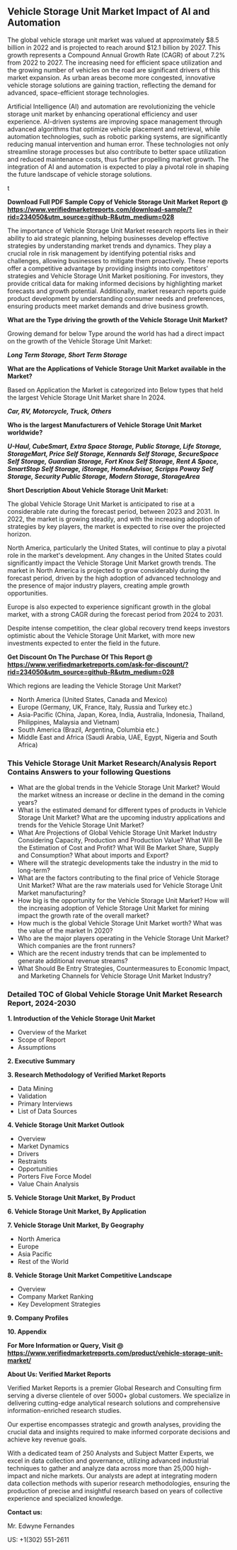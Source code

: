 <h2>Vehicle Storage Unit Market Impact of AI and Automation</h2><p>The global vehicle storage unit market was valued at approximately $8.5 billion in 2022 and is projected to reach around $12.1 billion by 2027. This growth represents a Compound Annual Growth Rate (CAGR) of about 7.2% from 2022 to 2027. The increasing need for efficient space utilization and the growing number of vehicles on the road are significant drivers of this market expansion. As urban areas become more congested, innovative vehicle storage solutions are gaining traction, reflecting the demand for advanced, space-efficient storage technologies.</p><p>Artificial Intelligence (AI) and automation are revolutionizing the vehicle storage unit market by enhancing operational efficiency and user experience. AI-driven systems are improving space management through advanced algorithms that optimize vehicle placement and retrieval, while automation technologies, such as robotic parking systems, are significantly reducing manual intervention and human error. These technologies not only streamline storage processes but also contribute to better space utilization and reduced maintenance costs, thus further propelling market growth. The integration of AI and automation is expected to play a pivotal role in shaping the future landscape of vehicle storage solutions.</p>t</p><p id="" class=""><strong>Download Full PDF Sample Copy of Vehicle Storage Unit Market Report @ <a href="https://www.verifiedmarketreports.com/download-sample/?rid=234050&utm_source=github-R&utm_medium=028" target="_blank">https://www.verifiedmarketreports.com/download-sample/?rid=234050&utm_source=github-R&utm_medium=028</a></strong></p><p>The importance of&nbsp;Vehicle Storage Unit Market research reports lies in their ability to aid strategic planning, helping businesses develop effective strategies by understanding market trends and dynamics. They play a crucial role in risk management by identifying potential risks and challenges, allowing businesses to mitigate them proactively. These reports offer a competitive advantage by providing insights into competitors' strategies and Vehicle Storage Unit Market positioning. For investors, they provide critical data for making informed decisions by highlighting market forecasts and growth potential. Additionally, market research reports guide product development by understanding consumer needs and preferences, ensuring products meet market demands and drive business growth.</p><p><strong>What are the&nbsp;Type driving the growth of the Vehicle Storage Unit Market?</strong></p><p id="" class="">Growing demand for below Type around the world has had a direct impact on the growth of the Vehicle Storage Unit Market:</p><em><strong>Long Term Storage, Short Term Storage</strong></em></p><strong>What are the&nbsp;Applications&nbsp;of Vehicle Storage Unit Market available in the Market?</strong></p><p id="" class="">Based on Application the Market is categorized into Below types that held the largest Vehicle Storage Unit Market share In 2024.</p><em><strong>Car, RV, Motorcycle, Truck, Others</strong></em></p><strong>Who is the largest Manufacturers of Vehicle Storage Unit Market worldwide?</strong></p><p><em><strong>U-Haul, CubeSmart, Extra Space Storage, Public Storage, Life Storage, StorageMart, Price Self Storage, Kennards Self Storage, SecureSpace Self Storage, Guardian Storage, Fort Knox Self Storage, Rent A Space, SmartStop Self Storage, iStorage, HomeAdvisor, Scripps Poway Self Storage, Security Public Storage, Modern Storage, StorageArea</strong></em></p><p id="" class=""><strong>Short Description About Vehicle Storage Unit Market:</strong></p><p>The global Vehicle Storage Unit Market is anticipated to rise at a considerable rate during the forecast period, between 2023 and 2031. In 2022, the market is growing steadily, and with the increasing adoption of strategies by key players, the market is expected to rise over the projected horizon.</p><p>North America, particularly the United States, will continue to play a pivotal role in the market's development. Any changes in the United States could significantly impact the Vehicle Storage Unit Market growth trends. The market in North America is projected to grow considerably during the forecast period, driven by the high adoption of advanced technology and the presence of major industry players, creating ample growth opportunities.</p><p>Europe is also expected to experience significant growth in the global market, with a strong CAGR during the forecast period from 2024 to 2031.</p><p>Despite intense competition, the clear global recovery trend keeps investors optimistic about the Vehicle Storage Unit Market, with more new investments expected to enter the field in the future.</p><p id="" class=""><strong>Get Discount On The Purchase Of This Report @ <a href="https://www.verifiedmarketreports.com/ask-for-discount/?rid=234050&utm_source=github-R&utm_medium=028" target="_blank">https://www.verifiedmarketreports.com/ask-for-discount/?rid=234050&utm_source=github-R&utm_medium=028</a></strong></p>Which regions are leading the Vehicle Storage Unit Market?</p><ul><li>North America (United States, Canada and Mexico)</li><li>Europe (Germany, UK, France, Italy, Russia and Turkey etc.)</li><li>Asia-Pacific (China, Japan, Korea, India, Australia, Indonesia, Thailand, Philippines, Malaysia and Vietnam)</li><li>South America (Brazil, Argentina, Columbia etc.)</li><li>Middle East and Africa (Saudi Arabia, UAE, Egypt, Nigeria and South Africa)</li></ul><h3 id="" class="">This Vehicle Storage Unit Market Research/Analysis Report Contains Answers to your following Questions</h3><ul><li>What are the global trends in the Vehicle Storage Unit Market? Would the market witness an increase or decline in the demand in the coming years?</li><li>What is the estimated demand for different types of products in Vehicle Storage Unit Market? What are the upcoming industry applications and trends for the Vehicle Storage Unit Market?</li><li>What Are Projections of Global Vehicle Storage Unit Market Industry Considering Capacity, Production and Production Value? What Will Be the Estimation of Cost and Profit? What Will Be Market Share, Supply and Consumption? What about imports and Export?</li><li>Where will the strategic developments take the industry in the mid to long-term?</li><li>What are the factors contributing to the final price of Vehicle Storage Unit Market? What are the raw materials used for Vehicle Storage Unit Market manufacturing?</li><li>How big is the opportunity for the Vehicle Storage Unit Market? How will the increasing adoption of Vehicle Storage Unit Market for mining impact the growth rate of the overall market?</li><li>How much is the global Vehicle Storage Unit Market worth? What was the value of the market In 2020?</li><li>Who are the major players operating in the Vehicle Storage Unit Market? Which companies are the front runners?</li><li>Which are the recent industry trends that can be implemented to generate additional revenue streams?</li><li>What Should Be Entry Strategies, Countermeasures to Economic Impact, and Marketing Channels for Vehicle Storage Unit Market Industry?</li></ul><h3 id="" class="">Detailed TOC of Global Vehicle Storage Unit Market Research Report, 2024-2030</h3><p id="" class=""><strong>1. Introduction of the Vehicle Storage Unit Market</strong></p><ul><li>Overview of the Market</li><li>Scope of Report</li><li>Assumptions</li></ul><p id="" class=""><strong>2. Executive Summary</strong></p><p id="" class=""><strong>3. Research Methodology of Verified Market Reports</strong></p><ul><li>Data Mining</li><li>Validation</li><li>Primary Interviews</li><li>List of Data Sources</li></ul><p id="" class=""><strong>4. Vehicle Storage Unit Market Outlook</strong></p><ul><li>Overview</li><li>Market Dynamics</li><li>Drivers</li><li>Restraints</li><li>Opportunities</li><li>Porters Five Force Model</li><li>Value Chain Analysis</li></ul><p id="" class=""><strong>5. Vehicle Storage Unit Market, By Product</strong></p><p id="" class=""><strong>6. Vehicle Storage Unit Market, By Application</strong></p><p id="" class=""><strong>7. Vehicle Storage Unit Market, By Geography</strong></p><ul><li>North America</li><li>Europe</li><li>Asia Pacific</li><li>Rest of the World</li></ul><p id="" class=""><strong>8. Vehicle Storage Unit Market Competitive Landscape</strong></p><ul><li>Overview</li><li>Company Market Ranking</li><li>Key Development Strategies</li></ul><p id="" class=""><strong>9. Company Profiles</strong></p><p id="" class=""><strong>10. Appendix</strong></p><p id="" class=""><strong>For More Information or Query, Visit @ <a href="https://www.verifiedmarketreports.com/product/vehicle-storage-unit-market/" target="_blank">https://www.verifiedmarketreports.com/product/vehicle-storage-unit-market/</a></strong></p><p id="" class=""><strong>About Us: Verified Market Reports</strong></p><p id="" class="">Verified Market Reports is a premier Global Research and Consulting firm serving a diverse clientele of over 5000+ global customers. We specialize in delivering cutting-edge analytical research solutions and comprehensive information-enriched research studies.</p><p id="" class="">Our expertise encompasses strategic and growth analyses, providing the crucial data and insights required to make informed corporate decisions and achieve key revenue goals.</p><p id="" class="">With a dedicated team of 250 Analysts and Subject Matter Experts, we excel in data collection and governance, utilizing advanced industrial techniques to gather and analyze data across more than 25,000 high-impact and niche markets. Our analysts are adept at integrating modern data collection methods with superior research methodologies, ensuring the production of precise and insightful research based on years of collective experience and specialized knowledge.</p><p id="" class=""><strong>Contact us:</strong></p><p id="" class="">Mr. Edwyne Fernandes</p><p id="" class="">US: +1(302) 551-2611</p>